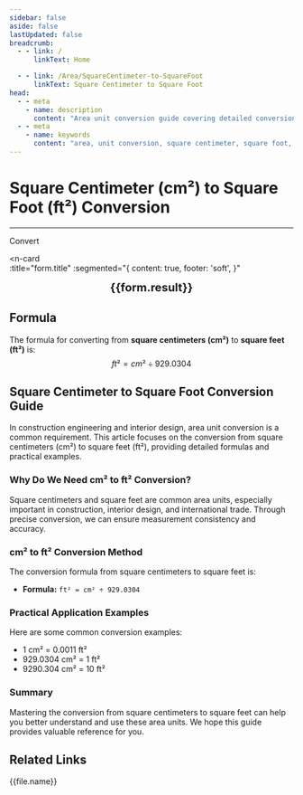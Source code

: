 ```yaml
---
sidebar: false
aside: false
lastUpdated: false
breadcrumb:
  - - link: /
      linkText: Home

  - - link: /Area/SquareCentimeter-to-SquareFoot
      linkText: Square Centimeter to Square Foot
head:
  - - meta
    - name: description
      content: "Area unit conversion guide covering detailed conversion formulas and explanations from square centimeters (cm²) to square feet (ft²)."
  - - meta
    - name: keywords
      content: "area, unit conversion, square centimeter, square foot, cm², ft², square centimeter to square foot, area conversion guide, square centimeter to square foot conversion, square centimeter convert square foot, cm² to ft² conversion, square centimeter square foot conversion, area unit conversion, square centimeter convert square foot, square foot square centimeter conversion, cm² convert ft², square centimeter to square foot converter, area conversion tool, square centimeter square foot calculation, square foot convert square centimeter, ft² to cm² conversion, area unit conversion, square centimeter square foot comparison, square foot square centimeter calculator, area conversion formula, square centimeter convert square foot, square foot converter, square centimeter calculate square foot, cm² square foot conversion, area unit comparison table, square centimeter to square foot formula, square foot area conversion, square centimeter square foot conversion tool, area conversion calculator, cm² convert ft², square centimeter square foot conversion table"
---
```

# Square Centimeter (cm²) to Square Foot (ft²) Conversion
---
<script setup>
import { onMounted, reactive, inject, ref } from 'vue'
import { NButton, NForm, NFormItem, NInput, NInputNumber, NSelect, NCard, useMessage,NGrid ,NGi } from 'naive-ui'
import { defineClientComponent } from 'vitepress'
import { Area } from '../files';
const seoKey = [
  'square centimeter to square foot conversion',
  'square centimeter convert square foot',
  'cm² to ft² conversion',
  'square centimeter square foot conversion',
  'area unit conversion',
  'square centimeter convert square foot',
  'square foot square centimeter conversion',
  'cm² convert ft²',
  'square centimeter to square foot converter',
  'area conversion tool',
  'square centimeter square foot calculation',
  'square foot convert square centimeter',
  'ft² to cm² conversion',
  'area unit conversion',
  'square centimeter square foot comparison',
  'square foot square centimeter calculator',
  'area conversion formula',
  'square centimeter convert square foot',
  'square foot converter',
  'square centimeter calculate square foot',
  'cm² square foot conversion',
  'area unit comparison table',
  'square centimeter to square foot formula',
  'square foot area conversion',
  'square centimeter square foot conversion tool',
  'area conversion calculator',
  'cm² convert ft²',
  'square centimeter square foot conversion table'
]

const convert = inject('convert')

const form = reactive({
  number: null,
  result: '',
  title: 'Square Centimeter (cm²) to Square Foot (ft²) Conversion',
})

const convertHandler = () => {
  if (form.number !== null && !isNaN(form.number)) {
    const convertedValue = parseFloat(form.number) / 929.0304
    form.result = `${form.number}cm² = ${convertedValue.toFixed(4)}ft²`
  } else {
    form.result = 'Please enter a valid number.'
  }
}
</script>

<n-form size="large" :model="form">
  <n-form-item label="Square Centimeter (cm²)">
    <n-input-number v-model:value="form.number" placeholder="Enter square centimeters" style="width: 100%" />
  </n-form-item>
  <n-form-item>
    <n-button type="info" @click="convertHandler" block>Convert</n-button>
  </n-form-item>
</n-form>

<n-card  
  :title="form.title"
  :segmented="{
    content: true,
    footer: 'soft',
  }"
>
  <div  style="text-align:center;font-size:20px;">
    <strong>{{form.result}}</strong>
  </div>
    <template #footer>
    <div>
      <span v-for="item of seoKey">{{item}}, </span>
    </div>
  </template>
</n-card>

## Formula

The formula for converting from **square centimeters (cm²)** to **square feet (ft²)** is:
$$ ft² = cm² \div 929.0304 $$

## Square Centimeter to Square Foot Conversion Guide

In construction engineering and interior design, area unit conversion is a common requirement. This article focuses on the conversion from square centimeters (cm²) to square feet (ft²), providing detailed formulas and practical examples.

### Why Do We Need cm² to ft² Conversion?

Square centimeters and square feet are common area units, especially important in construction, interior design, and international trade. Through precise conversion, we can ensure measurement consistency and accuracy.

### cm² to ft² Conversion Method

The conversion formula from square centimeters to square feet is:

- **Formula:** `ft² = cm² ÷ 929.0304`

### Practical Application Examples

Here are some common conversion examples:

- 1 cm² = 0.0011 ft²
- 929.0304 cm² = 1 ft²
- 9290.304 cm² = 10 ft²

### Summary

Mastering the conversion from square centimeters to square feet can help you better understand and use these area units. We hope this guide provides valuable reference for you.

## Related Links
<n-grid x-gap="12" :cols="2">
  <n-gi v-for="(file, index) in Area" :key="index">
    <n-button
      text
      tag="a"
      :href="file.path"
      type="info"
    >
      {{file.name}}
    </n-button>
  </n-gi>
</n-grid>